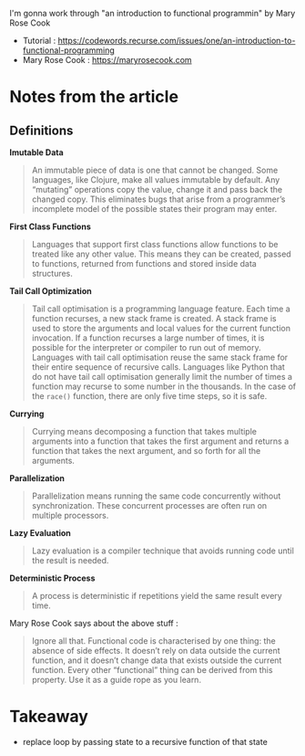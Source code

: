I'm gonna work through "an introduction to functional programmin" by Mary Rose Cook

- Tutorial : https://codewords.recurse.com/issues/one/an-introduction-to-functional-programming
- Mary Rose Cook : https://maryrosecook.com

# Notes from the article

## Definitions

**Imutable Data**
> An immutable piece of data is one that cannot be changed. Some languages, like Clojure, make all values immutable by default. Any “mutating” operations copy the value, change it and pass back the changed copy. This eliminates bugs that arise from a programmer’s incomplete model of the possible states their program may enter.

**First Class Functions**
> Languages that support first class functions allow functions to be treated like any other value. This means they can be created, passed to functions, returned from functions and stored inside data structures.

**Tail Call Optimization**
> Tail call optimisation is a programming language feature. Each time a function recurses, a new stack frame is created. A stack frame is used to store the arguments and local values for the current function invocation. If a function recurses a large number of times, it is possible for the interpreter or compiler to run out of memory. Languages with tail call optimisation reuse the same stack frame for their entire sequence of recursive calls. Languages like Python that do not have tail call optimisation generally limit the number of times a function may recurse to some number in the thousands. In the case of the `race()` function, there are only five time steps, so it is safe. 

**Currying**
> Currying means decomposing a function that takes multiple arguments into a function that takes the first argument and returns a function that takes the next argument, and so forth for all the arguments.

**Parallelization**
> Parallelization means running the same code concurrently without synchronization. These concurrent processes are often run on multiple processors.

**Lazy Evaluation**
> Lazy evaluation is a compiler technique that avoids running code until the result is needed.

**Deterministic Process**
> A process is deterministic if repetitions yield the same result every time.

Mary Rose Cook says about the above stuff :
> Ignore all that. Functional code is characterised by one thing: the absence of side effects. It doesn’t rely on data outside the current function, and it doesn’t change data that exists outside the current function. Every other “functional” thing can be derived from this property. Use it as a guide rope as you learn.

# Takeaway

- replace loop by passing state to a recursive function of that state
